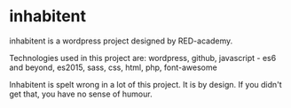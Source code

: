 # inhabitent

inhabitent is a wordpress project designed by RED-academy.

Technologies used in this project are:
wordpress, github, javascript - es6 and beyond, es2015, sass, css, html, php, font-awesome 

Inhabitent is spelt wrong in a lot of this project.  It is by design.  If you didn't get that, you have no sense of humour.
